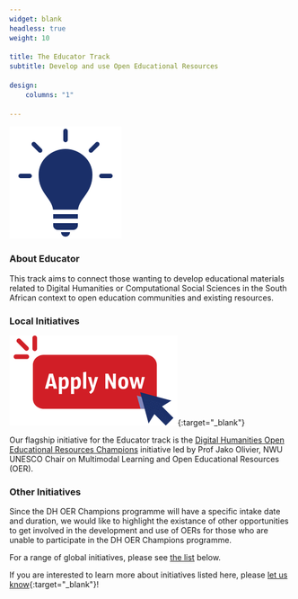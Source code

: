 ```yaml
---
widget: blank
headless: true
weight: 10

title: The Educator Track
subtitle: Develop and use Open Educational Resources

design:
    columns: "1"

---
```


<img src="educate-icon.svg" width="200px">
<br>

### About Educator

This track aims to connect those wanting to develop educational materials related to Digital Humanities or Computational Social Sciences in the South African context to open education communities and existing resources. 

### Local Initiatives 

[![apply now button](apply-now.png)](../dh-oer){:target="_blank"}

Our flagship initiative for the Educator track is the [Digital Humanities Open Educational Resources Champions](#dh-oer-champions) initiative led by Prof Jako Olivier, NWU UNESCO Chair on Multimodal Learning and Open Educational Resources (OER).


### Other Initiatives

Since the DH OER Champions programme will have a specific intake date and duration, we would like to highlight the existance of other opportunities to get involved in the development and use of OERs for those who are unable to participate in the DH OER Champions programme.

For a range of global initiatives, please see [the list](#other-programmes) below.

If you are interested to learn more about initiatives listed here, please [let us know](../../contact){:target="_blank"}!






